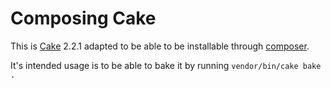 Composing Cake
==============

This is [Cake](http://cakephp.org) 2.2.1 adapted to be able to be installable through [composer](http://getcomposer.org).

It's intended usage is to be able to bake it by running `vendor/bin/cake bake .`
